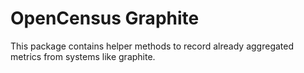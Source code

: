 # OpenCensus Graphite

This package contains helper methods to record already aggregated metrics from systems like
graphite.

